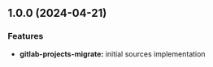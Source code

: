 
<a name="1.0.0"></a>
## 1.0.0 (2024-04-21)

### Features

* **gitlab-projects-migrate:** initial sources implementation

